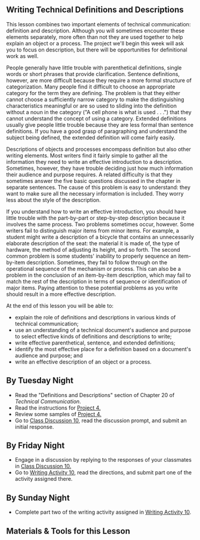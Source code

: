 ## Writing Technical Definitions and Descriptions

This lesson combines two important elements of technical communication: definition and description. Although you will sometimes encounter these elements separately, more often than not they are used together to help explain an object or a process. The project we'll begin this week will ask you to focus on description, but there will be opportunities for definitional work as well.

People generally have little trouble with parenthetical definitions, single words or short phrases that provide clarification. Sentence definitions, however, are more difficult because they require a more formal structure of categorization. Many people find it difficult to choose an appropriate category for the term they are defining. The problem is that they either cannot choose a sufficiently narrow category to make the distinguishing characteristics meaningful or are so used to sliding into the definition without a noun in the category ("A cell phone is what is used . . .") that they cannot understand the concept of using a category. Extended definitions usually give people little trouble because they are less formal than sentence definitions. If you have a good grasp of paragraphing and understand the subject being defined, the extended definition will come fairly easily.

Descriptions of objects and processes encompass definition but also other writing elements. Most writers find it fairly simple to gather all the information they need to write an effective introduction to a description. Sometimes, however, they have trouble deciding just how much information their audience and purpose requires. A related difficulty is that they sometimes answer the five basic questions discussed in the chapter in separate sentences. The cause of this problem is easy to understand: they want to make sure all the necessary information is included. They worry less about the style of the description.

If you understand how to write an effective introduction, you should have little trouble with the part-by-part or step-by-step description because it involves the same process. Two problems sometimes occur, however. Some writers fail to distinguish major items from minor items. For example, a student might write a description of a bicycle that contains an unnecessarily elaborate description of the seat: the material it is made of, the type of hardware, the method of adjusting its height, and so forth. The second common problem is some students' inability to properly sequence an item-by-item description. Sometimes, they fail to follow through on the operational sequence of the mechanism or process. This can also be a problem in the conclusion of an item-by-item description, which may fail to match the rest of the description in terms of sequence or identification of major items. Paying attention to these potential problems as you write should result in a more effective description.

At the end of this lesson you will be able to:

* explain the role of definitions and descriptions in various kinds of technical communication;
* use an understanding of a technical document's audience and purpose to select effective kinds of definitions and descriptions to write;
* write effective parenthetical, sentence, and extended definitions;
* identify the most effective place for a definition based on a document's audience and purpose; and
* write an effective description of an object or a process.

## By Tuesday Night

* Read the "Definitions and Descriptions" section of Chapter 20 of _Technical Communication_.
* Read the instructions for [Project 4.][P4A]
* Review some samples of [Project 4.][P4S]
* Go to [Class Discussion 10][CD10], read the discussion prompt, and submit an initial response.

## By Friday Night

* Engage in a discussion by replying to the responses of your classmates in [Class Discussion 10.][CD10]
* Go to [Writing Activity 10][WA10], read the directions, and submit part one of the activity assigned there.

## By Sunday Night

* Complete part two of the writing activity assigned in [Writing Activity 10][WA10].

## Materials & Tools for this Lesson

[CD10]: /section/content/default.asp?WCI=Goto&WCU=CRSCNT&MATCH=Class+Discussion+10
[WA10]: /section/content/default.asp?WCI=Goto&WCU=CRSCNT&MATCH=Writing+Activity+10
[P4A]: /section/content/default.asp?WCI=Goto&WCU=CRSCNT&MATCH=Project+4+Assignment
[P4S]: /section/content/default.asp?WCI=Goto&WCU=CRSCNT&MATCH=Project+4+Samples
